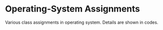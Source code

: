 Operating-System Assignments
===============

Various class assignments in operating system. Details are shown in codes. 
